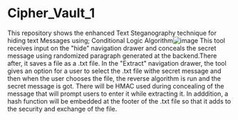 # Cipher_Vault_1
This repository shows the enhanced Text Steganography technique for hiding text Messages using; Conditional Logic Algorithm![image](https://github.com/Diana11-Michelle/Cipher_Vault_1/assets/42889294/585b8739-e71d-409a-bfee-1fcb87fc450a)
This tool receives input on the "hide" navigation drawer and conceals the secret message using randomized paragraph generated at the backend.There after, it saves a file as a .txt file.
In the "Extract" navigation drawer, the tool gives an option for a user to select the .txt file withe secret message and then when the user chooses the file, the reverse algorithm is run and the secret message is got.
There will be HMAC used during concealing of the message that will prompt users to enter it while extracting it.
In adddition, a hash function will be embedded at the footer of the .txt file so that it adds to the security and exchange of the  file.
